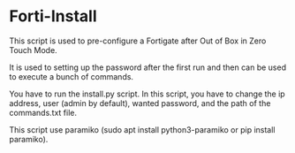 # Forti-Install

This script is used to pre-configure a Fortigate after Out of Box in Zero Touch Mode.

It is used to setting up the password after the first run and then can be used to execute a bunch of commands.

You have to run the install.py script. In this script, you have to change the ip address, user (admin by default), wanted password, and the path of the commands.txt file.

This script use paramiko (sudo apt install python3-paramiko or pip install paramiko).
